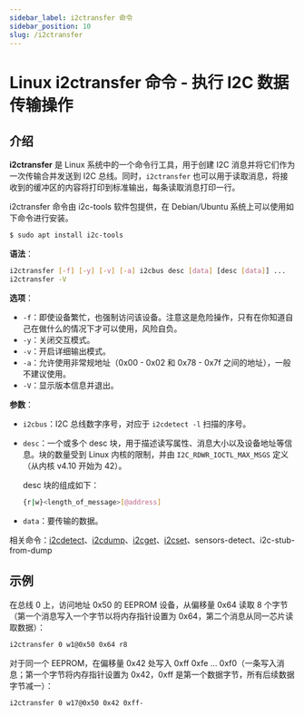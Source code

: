 ```yaml
---
sidebar_label: i2ctransfer 命令
sidebar_position: 10
slug: /i2ctransfer
---
```


# Linux i2ctransfer 命令 - 执行 I2C 数据传输操作



## 介绍

**i2ctransfer** 是 Linux 系统中的一个命令行工具，用于创建 I2C 消息并将它们作为一次传输合并发送到 I2C 总线。同时，`i2ctransfer` 也可以用于读取消息，将接收到的缓冲区的内容将打印到标准输出，每条读取消息打印一行。

i2ctransfer 命令由 i2c-tools 软件包提供，在 Debian/Ubuntu 系统上可以使用如下命令进行安装。

```bash
$ sudo apt install i2c-tools
```

**语法**：

```bash
i2ctransfer [-f] [-y] [-v] [-a] i2cbus desc [data] [desc [data]] ...
i2ctransfer -V
```

**选项**：

- `-f`：即使设备繁忙，也强制访问该设备。注意这是危险操作，只有在你知道自己在做什么的情况下才可以使用，风险自负。
- `-y`：关闭交互模式。
- `-v`：开启详细输出模式。
- `-a`：允许使用非常规地址（0x00 - 0x02 和 0x78 - 0x7f 之间的地址），一般不建议使用。
- `-V`：显示版本信息并退出。

**参数**：

- `i2cbus`：I2C 总线数字序号，对应于 `i2cdetect -l` 扫描的序号。

- `desc`：一个或多个 desc 块，用于描述读写属性、消息大小以及设备地址等信息。块的数量受到 Linux 内核的限制，并由 `I2C_RDWR_IOCTL_MAX_MSGS` 定义（从内核 v4.10 开始为 42）。

  desc 块的组成如下：

  ```bash
  {r|w}<length_of_message>[@address]
  ```

- `data`：要传输的数据。

相关命令：[i2cdetect](/linux-command/i2cdetect)、[i2cdump](/linux-command/i2cdump)、[i2cget](/linux-command/i2cget)、[i2cset](/linux-command/i2cset)、sensors-detect、i2c-stub-from-dump



## 示例

在总线 0 上，访问地址 0x50 的 EEPROM 设备，从偏移量 0x64 读取 8 个字节（第一个消息写入一个字节以将内存指针设置为 0x64，第二个消息从同一芯片读取数据）：

```bash
i2ctransfer 0 w1@0x50 0x64 r8
```

对于同一个 EEPROM，在偏移量 0x42 处写入 0xff 0xfe ... 0xf0（一条写入消息；第一个字节将内存指针设置为 0x42，0xff 是第一个数据字节，所有后续数据字节减一）：

```bash
i2ctransfer 0 w17@0x50 0x42 0xff-
```

